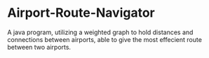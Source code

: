 # Airport-Route-Navigator
A java program, utilizing a weighted graph to hold distances and connections between airports, able to give the most effecient route between two airports.
